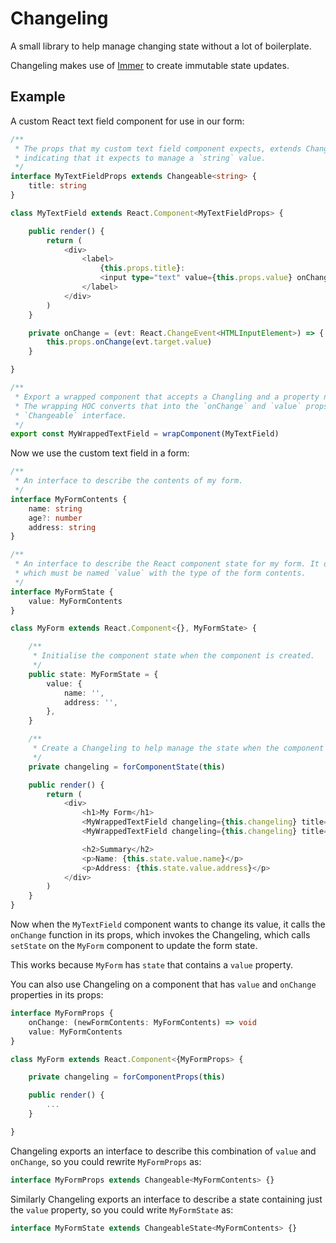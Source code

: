 # Changeling

A small library to help manage changing state without a lot of boilerplate.

Changeling makes use of [Immer](https://github.com/immerjs/immer) to create immutable state updates.

## Example

A custom React text field component for use in our form:

```typescript
/**
 * The props that my custom text field component expects, extends Changeable from Changeling,
 * indicating that it expects to manage a `string` value.
 */
interface MyTextFieldProps extends Changeable<string> {
	title: string
}

class MyTextField extends React.Component<MyTextFieldProps> {

	public render() {
		return (
			<div>
				<label>
					{this.props.title}:
					<input type="text" value={this.props.value} onChange={this.onChange} />
				</label>
			</div>
		)
	}

	private onChange = (evt: React.ChangeEvent<HTMLInputElement>) => {
		this.props.onChange(evt.target.value)
	}

}

/**
 * Export a wrapped component that accepts a Changling and a property name as its props.
 * The wrapping HOC converts that into the `onChange` and `value` props required by the
 * `Changeable` interface.
 */
export const MyWrappedTextField = wrapComponent(MyTextField)
```

Now we use the custom text field in a form:

```typescript
/**
 * An interface to describe the contents of my form.
 */
interface MyFormContents {
	name: string
	age?: number
	address: string
}

/**
 * An interface to describe the React component state for my form. It defines a property,
 * which must be named `value` with the type of the form contents.
 */
interface MyFormState {
	value: MyFormContents
}

class MyForm extends React.Component<{}, MyFormState> {

	/**
	 * Initialise the component state when the component is created.
	 */
	public state: MyFormState = {
		value: {
			name: '',
			address: '',
		},
	}

	/**
	 * Create a Changeling to help manage the state when the component is created.
	 */
	private changeling = forComponentState(this)

	public render() {
		return (
			<div>
				<h1>My Form</h1>
				<MyWrappedTextField changeling={this.changeling} title="Name" name="name" />
				<MyWrappedTextField changeling={this.changeling} title="Address" name="address" />

				<h2>Summary</h2>
				<p>Name: {this.state.value.name}</p>
				<p>Address: {this.state.value.address}</p>
			</div>
		)
	}
}
```

Now when the `MyTextField` component wants to change its value, it calls the `onChange` function in its
props, which invokes the Changeling, which calls `setState` on the `MyForm` component to update the form
state.

This works because `MyForm` has `state` that contains a `value` property.

You can also use Changeling on a component that has `value` and `onChange` properties in its props:

```typescript
interface MyFormProps {
	onChange: (newFormContents: MyFormContents) => void
	value: MyFormContents
}

class MyForm extends React.Component<{MyFormProps> {

	private changeling = forComponentProps(this)

	public render() {
		...
	}

}
```

Changeling exports an interface to describe this combination of `value` and `onChange`, so
you could rewrite `MyFormProps` as:

```typescript
interface MyFormProps extends Changeable<MyFormContents> {}
```

Similarly Changeling exports an interface to describe a state containing just the `value` property,
so you could write `MyFormState` as:

```typescript
interface MyFormState extends ChangeableState<MyFormContents> {}
```
